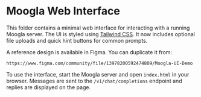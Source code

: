 # Moogla Web Interface

This folder contains a minimal web interface for interacting with a running
Moogla server. The UI is styled using [Tailwind CSS](https://tailwindcss.com).
It now includes optional file uploads and quick hint buttons for common
prompts.

A reference design is available in Figma. You can duplicate it from:

```
https://www.figma.com/community/file/13978200592474809/Moogla-UI-Demo
```

To use the interface, start the Moogla server and open `index.html` in your
browser. Messages are sent to the `/v1/chat/completions` endpoint and replies are
displayed on the page.
